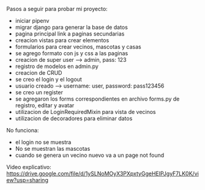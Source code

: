 Pasos a seguir para probar mi proyecto:
- iniciar pipenv
- migrar django para generar la base de datos
- pagina principal link a paginas secundarias
- creacion vistas para crear elementos
- formularios para crear vecinos, mascotas y casas
- se agrego formato con js y css a las paginas
- creacion de super user --> admin, pass: 123
- registro de modelos en admin.py
- creacion de CRUD
- se creo el login y el logout
- usuario creado --> username: user, password: pass123456
- se creo un register
- se agregaron los forms correspondientes en archivo forms.py de registro, editar y avatar
- utilizacion de LoginRequiredMixin para vista de vecinos
- utilizacion de decoradores para eliminar datos

No funciona:
- el login no se muestra
- No se muestran las mascotas
- cuando se genera un vecino nuevo va a un page not found

Video explicativo:
https://drive.google.com/file/d/1ySLNoMOyX3PXpxtyGgeHEIPJgyF7LK0K/view?usp=sharing
